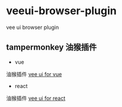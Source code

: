 # veeui-browser-plugin
vee ui browser plugin

## tampermonkey 油猴插件

- vue

油猴插件 [vee ui for vue](https://greasyfork.org/zh-CN/scripts/421302-vee-ui-for-vue)

- react

油猴插件 [vee ui for react](https://greasyfork.org/zh-CN/scripts/421304-vee-ui-for-react)
